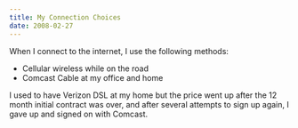 ```yaml
---
title: My Connection Choices
date: 2008-02-27
---
```

When I connect to the internet, I use the following methods:
* Cellular wireless while on the road
* Comcast Cable at my office and home

I used to have Verizon DSL at my home but the price went up after the 12 month initial contract was over, and after several attempts to sign up again, I gave up and signed on with Comcast.

